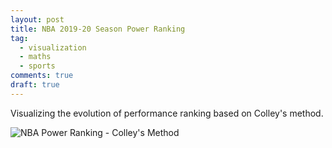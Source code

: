 ```yaml
---
layout: post
title: NBA 2019-20 Season Power Ranking
tag:
  - visualization
  - maths
  - sports
comments: true
draft: true
---
```


Visualizing the evolution of performance ranking based on Colley's method.

![NBA Power Ranking - Colley's Method](https://shawenyao.github.io/Who-is-number-1/output/nba_2019-2020/NBA_Rankings_2019-2020.svg)
